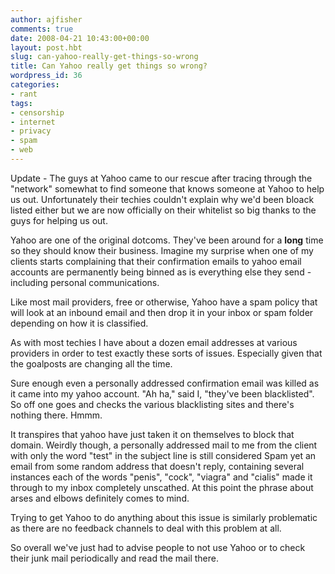 ```yaml
---
author: ajfisher
comments: true
date: 2008-04-21 10:43:00+00:00
layout: post.hbt
slug: can-yahoo-really-get-things-so-wrong
title: Can Yahoo really get things so wrong?
wordpress_id: 36
categories:
- rant
tags:
- censorship
- internet
- privacy
- spam
- web
---
```


Update - The guys at Yahoo came to our rescue after tracing through the "network" somewhat to find someone that knows someone at Yahoo to help us out. Unfortunately their techies couldn't explain why we'd been bloack listed either but we are now officially on their whitelist so big thanks to the guys for helping us out.

Yahoo are one of the original dotcoms. They've been around for a **long** time so they should know their business. Imagine my surprise when one of my clients starts complaining that their confirmation emails to yahoo email accounts are permanently being binned as is everything else they send - including personal communications.

Like most mail providers, free or otherwise, Yahoo have a spam policy that will look at an inbound email and then drop it in your inbox or spam folder depending on how it is classified.

As with most techies I have about a dozen email addresses at various providers in order to test exactly these sorts of issues. Especially given that the goalposts are changing all the time.

Sure enough even a personally addressed confirmation email was killed as it came into my yahoo account. "Ah ha," said I, "they've been blacklisted". So off one goes and checks the various blacklisting sites and there's nothing there. Hmmm.

It transpires that yahoo have just taken it on themselves to block that domain. Weirdly though, a personally addressed mail to me from the client with only the word "test" in the subject line is still considered Spam yet an email from some random address that doesn't reply, containing several instances each of the words "penis", "cock", "viagra" and "cialis" made it through to my inbox completely unscathed. At this point the phrase about arses and elbows definitely comes to mind.

Trying to get Yahoo to do anything about this issue is similarly problematic as there are no feedback channels to deal with this problem at all.

So overall we've just had to advise people to not use Yahoo or to check their junk mail periodically and read the mail there.
